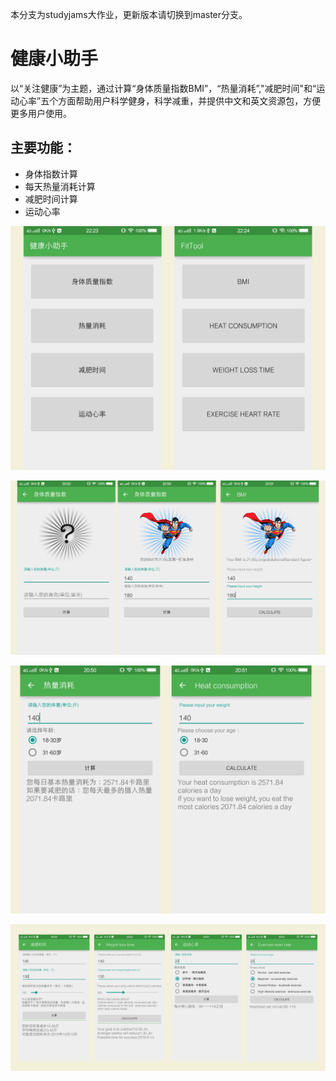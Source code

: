 本分支为studyjams大作业，更新版本请切换到master分支。

# 健康小助手
以“关注健康”为主题，通过计算“身体质量指数BMI”，“热量消耗”,"减肥时间"和“运动心率”五个方面帮助用户科学健身，科学减重，并提供中文和英文资源包，方便更多用户使用。

## 主要功能：
+ 身体指数计算
+ 每天热量消耗计算
+ 减肥时间计算
+ 运动心率


![](screen/screen1.jpg)

![](screen/screen2.jpg)

![](screen/screen3.jpg)

![](screen/screen4.jpg)
